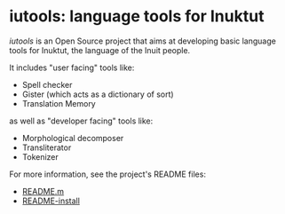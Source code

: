 # iutools: language tools for Inuktut

_iutools_ is an Open Source project that aims at developing basic language 
tools for Inuktut, the language of the Inuit people.
 
It includes "user facing" tools like: 
- Spell checker
- Gister (which acts as a dictionary of sort)
- Translation Memory

as well as "developer facing" tools like:
- Morphological decomposer
- Transliterator
- Tokenizer

For more information, see the project's README files:
- [README.m](https://github.com/iutools/iutools/blob/master/README.md)
- [README-install](https://github.com/iutools/iutools/blob/master/README-install.md)
    
    